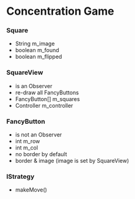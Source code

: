 #	Concentration Game

###	Square
* 	String m_image
* 	boolean m_found
* 	boolean m_flipped

###	SquareView
* 	is an Observer
*	re-draw all FancyButtons
* 	FancyButton[] m_squares
* 	Controller m_controller

### FancyButton
* 	is not an Observer
* 	int m_row
* 	int m_col
* 	no border by default
*	border & image (image is set by SquareView)

###	IStrategy
* 	makeMove()
